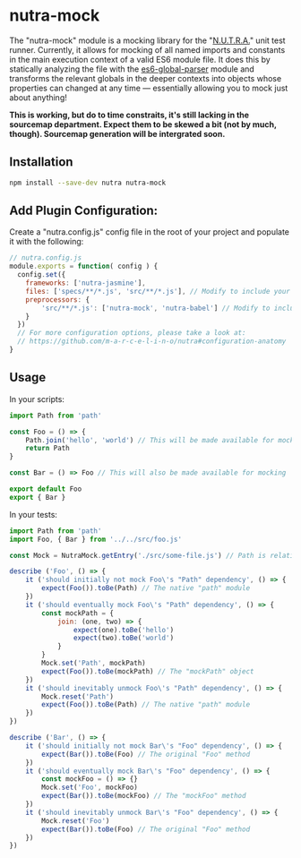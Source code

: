 # nutra-mock
The "nutra-mock" module is a mocking library for the "[N.U.T.R.A.](https://github.com/m-a-r-c-e-l-i-n-o/nutra)" unit test runner. Currently, it allows for mocking of all named imports and constants in the main execution context of a valid ES6 module file. It does this by statically analyzing the file with the [es6-global-parser]() module and transforms the relevant globals in the deeper contexts into objects whose properties can changed at any time — essentially allowing you to mock just about anything!

**This is working, but do to time constraits, it's still lacking in the sourcemap department. Expect them to be skewed a bit (not by much, though). Sourcemap generation will be intergrated soon.**

## Installation
```bash
npm install --save-dev nutra nutra-mock
```

## Add Plugin Configuration:
Create a "nutra.config.js" config file in the root of your project and populate it with the following:
```js
// nutra.config.js
module.exports = function( config ) {
  config.set({
    frameworks: ['nutra-jasmine'],
    files: ['specs/**/*.js', 'src/**/*.js'], // Modify to include your own app & spec files
    preprocessors: {
        'src/**/*.js': ['nutra-mock', 'nutra-babel'] // Modify to include your own app files
    }
  })
  // For more configuration options, please take a look at:
  // https://github.com/m-a-r-c-e-l-i-n-o/nutra#configuration-anatomy
}
```

## Usage
In your scripts:
```js
import Path from 'path'

const Foo = () => {
    Path.join('hello', 'world') // This will be made available for mocking
    return Path
}

const Bar = () => Foo // This will also be made available for mocking

export default Foo
export { Bar }
```
In your tests:
```js
import Path from 'path'
import Foo, { Bar } from '../../src/foo.js'

const Mock = NutraMock.getEntry('./src/some-file.js') // Path is relative to cwd

describe ('Foo', () => {
    it ('should initially not mock Foo\'s "Path" dependency', () => {
        expect(Foo()).toBe(Path) // The native "path" module
    })
    it ('should eventually mock Foo\'s "Path" dependency', () => {
        const mockPath = {
            join: (one, two) => {
                expect(one).toBe('hello')
                expect(two).toBe('world')
            }
        }
        Mock.set('Path', mockPath)
        expect(Foo()).toBe(mockPath) // The "mockPath" object
    })
    it ('should inevitably unmock Foo\'s "Path" dependency', () => {
        Mock.reset('Path')
        expect(Foo()).toBe(Path) // The native "path" module
    })
})

describe ('Bar', () => {
    it ('should initially not mock Bar\'s "Foo" dependency', () => {
        expect(Bar()).toBe(Foo) // The original "Foo" method
    })
    it ('should eventually mock Bar\'s "Foo" dependency', () => {
        const mockFoo = () => {}
        Mock.set('Foo', mockFoo)
        expect(Bar()).toBe(mockFoo) // The "mockFoo" method
    })
    it ('should inevitably unmock Bar\'s "Foo" dependency', () => {
        Mock.reset('Foo')
        expect(Bar()).toBe(Foo) // The original "Foo" method
    })
})
```
